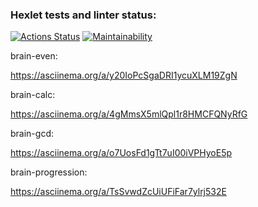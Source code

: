 ### Hexlet tests and linter status:

[![Actions Status](https://github.com/krokojabba/frontend-project-44/workflows/hexlet-check/badge.svg)](https://github.com/krokojabba/frontend-project-44/actions)
[![Maintainability](https://api.codeclimate.com/v1/badges/3947d3ca71d6f9ec5382/maintainability)](https://codeclimate.com/github/krokojabba/frontend-project-44/maintainability)

brain-even:

https://asciinema.org/a/y20IoPcSgaDRI1ycuXLM19ZgN

brain-calc:

https://asciinema.org/a/4gMmsX5mlQpl1r8HMCFQNyRfG

brain-gcd:

https://asciinema.org/a/o7UosFd1gTt7uI00iVPHyoE5p

brain-progression:

https://asciinema.org/a/TsSvwdZcUiUFiFar7ylrj532E
